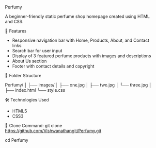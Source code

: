  Perfumy

A beginner-friendly static perfume shop homepage created using HTML and CSS.

 🚀 Features

- Responsive navigation bar with Home, Products, About, and Contact links
- Search bar for user input
- Display of 3 featured perfume products with images and descriptions
- About Us section
- Footer with contact details and copyright

 📁 Folder Structure

Perfumy/
│
├── images/
│ ├── one.jpg
│ ├── two.jpg
│ └── three.jpg
│
├── index.html
└── style.css

 🛠️ Technologies Used

- HTML5
- CSS3

🧾 Clone Command:
git clone https://github.com/Vishwanathangit/Perfumy.git

cd Perfumy

